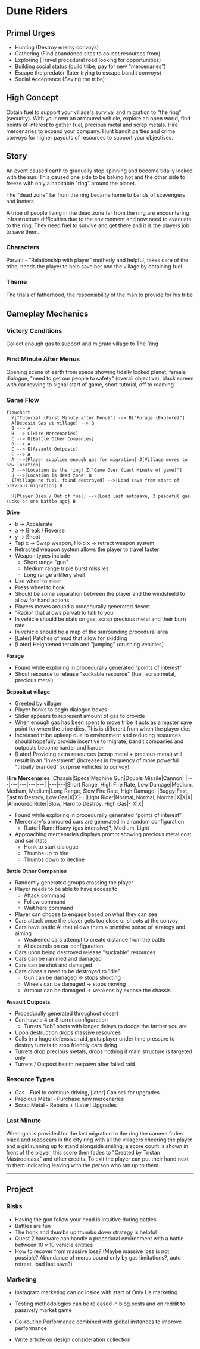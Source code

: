 # Dune Riders

## Primal Urges

- Hunting (Destroy enemy convoys)
- Gathering (Find abandoned sites to collect resources from)
- Exploring (Travel procedural road looking for opportunities)
- Building social status (build tribe, pay for new "mercenaries")
- Escape the predator (later trying to escape bandit convoys)
- Social Acceptance (Saving the tribe)

## High Concept

Obtain fuel to support your village's survival and migration to "the ring" (security). With your own an armoured vehicle, explore an open world, find points of interest to gather fuel, precious metal and scrap metals. Hire mercenaries to expand your company. Hunt bandit parties and crime convoys for higher payouts of resources to support your objectives.

## Story

An event caused earth to gradually stop spinning and become tidally locked with the sun. This caused one side to be baking hot and the other side to freeze with only a habitable "ring" around the planet.

The "dead zone" far from the ring became home to bands of scavengers and looters

A tribe of people living in the dead zone far from the ring are encountering infrastructure difficulties due to the environment and now need to evacuate to the ring. They need fuel to survive and get there and it is the players job to save them.

### Characters

Parvati - "Relationship with player" motherly and helpful, takes care of the tribe, needs the player to help save her and the village by obtaining fuel

### Theme

The trials of fatherhood, the responsibility of the man to provide for his tribe

## Gameplay Mechanics

### Victory Conditions

Collect enough gas to support and migrate village to The Ring

### First Minute After Menus

Opening scene of earth from space showing tidally locked planet, female dialogue, "need to get our people to safety" (overall objective), black screen with car revving to signal start of game, short tutorial, off to roaming

### Game Flow

```mermaid
flowchart
  Y["Tutorial (First Minute after Menu)"] --> B["Forage (Explore)"]
  A[Deposit Gas at village] --> B
  B --> A
  B --> C[Hire Mercenaries]
  C --> D[Battle Other Companies]
  D --> A
  C --> E[Assault Outposts]
  E --> A
  A -->|Player supplies enough gas for migration| J[Village moves to new location]
  J -->|Location is the ring| Z["Game Over (Last Minute of game)"]
  J -->|Location is dead zone| B
  I[Village no fuel, found destroyed] -->|Load save from start of previous migration| B

  H[Player Dies / Out of fuel] -->|Load last autosave, 3 peaceful gas sucks or one battle ago| B
```

**Drive**
- b -> Accelerate
- a -> Break / Reverse
- y -> Shoot
- Tap x -> Swap weapon, Hold x -> retract weapon system
- Retracted weapon system allows the player to travel faster
- Weapon types include
  - Short range "gun"
  - Medium range triple burst missiles
  - Long range artillery shell
- Use wheel to steer
- Press wheel to honk
- Should be some separation between the player and the windshield to allow for hand actions
- Players moves around a procedurally generated desert
- "Radio" that allows parvati to talk to you
- In vehicle should be stats on gas, scrap precious metal and their burn rate
- In vehicle should be a map of the surrounding procedural area
- [Later] Patches of mud that allow for skidding
- [Later] Heightened terrain and "jumping" (crushing vehicles)

**Forage**
- Found while exploring in procedurally generated "points of interest"
- Shoot resource to release "suckable resource" (fuel, scrap metal, precious metal)

**Deposit at village**
- Greeted by villager
- Player honks to begin dialogue boxes
- Slider appears to represent amount of gas to provide
- When enough gas has been spent to move tribe it acts as a master save point for when the tribe dies. This is different from when the player dies
- Increased tribe upkeep due to environment and reducing resources should hopefully provide incentive to migrate, bandit companies and outposts become harder and harder
- [Later] Providing extra resources (scrap metal + precious metal) will result in an "investment" (increases in frequency of more powerful "tribally branded" surprise vehicles to convoy)

**Hire Mercenaries**
|Chassis|Specs|Machine Gun|Double Missile|Cannon|
|---|---|---|---|---|
|---|---|Short Range, High Fire Rate, Low Damage|Medium, Medium, Medium|Long Range, Slow Fire Rate, High Damage|
|Buggy|Fast, East to Destroy, Low Gas|X|X|-|
|Light Rider|Normal, Normal, Normal|X|X|X|
|Armoured Rider|Slow, Hard to Destroy, High Gas|-|X|X|

- Found while exploring in procedurally generated "points of interest"
- Mercenary's armoured cars are generated in a random configuration
  - [Later] Ram: Heavy (gas intensive)?, Medium, Light
- Approaching mercenaries displays prompt showing precious metal cost and car stats
  - Honk to start dialogue
  - Thumbs up to hire
  - Thumbs down to decline

**Battle Other Companies**
- Randomly generated groups crossing the player
- Player needs to be able to have access to
  - Attack command
  - Follow command
  - Wait here command
- Player can choose to engage based on what they can see
- Cars attack once the player gets too close or shoots at the convoy
- Cars have battle AI that allows them a primitive sense of strategy and aiming
  - Weakened cars attempt to create distance from the battle
  - AI depends on car configuration
- Cars upon being destroyed release "suckable" resources
- Cars can be rammed and damaged
- Cars can be shot and damaged
- Cars chassis need to be destroyed to "die"
  - Gun can be damaged -> stops shooting
  - Wheels can be damaged -> stops moving
  - Armour can be damaged -> weakens by expose the chassis

**Assault Outposts**
- Procedurally generated throughout desert
- Can have a 4 or 8 turret configuration
  - Turrets "lob" shots with longer delays to dodge the farther you are
- Upon destruction drops massive resources
- Calls in a huge defensive raid, puts player under time pressure to destroy turrets to stop friendly cars dying
- Turrets drop precious metals, drops nothing if main structure is targeted only
- Turrets / Outpost health respawn after failed raid

### Resource Types

- Gas - Fuel to continue driving, [later] Can sell for upgrades
- Precious Metal - Purchase new mercenaries
- Scrap Metal - Repairs + [Later] Upgrades

### Last Minute

When gas is provided for the last migration to the ring the camera fades black and reappears in the city ring with all the villagers cheering the player and a girl running up to stand alongside smiling, a score count is shown in front of the player, this score then fades to "Created by Tristan Mastrodicasa" and other credits. To exit the player can put their hand next to them indicating leaving with the person who ran up to them.


---

## Project

### Risks

- Having the gun follow your head is intuitive during battles
- Battles are fun
- The honk and thumbs up thumbs down strategy is helpful
- Quest 2 hardware can handle a procedural environment with a battle between 10 v 10 vehicle entities
- How to recover from massive loss? (Maybe massive loss is not possible? Abundance of mercs bound only by gas limitations?, auto retreat, load last save?)

### Marketing

- Instagram marketing can co inside with start of Only Us marketing

- Testing methodologies can be released in blog posts and on reddit to passively market game
- Co-routine Performance combined with global instances to improve performance
- Write article on design consideration collection